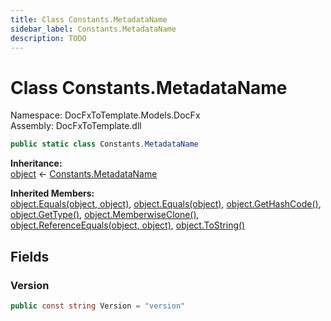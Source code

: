 ```yaml
---
title: Class Constants.MetadataName
sidebar_label: Constants.MetadataName
description: TODO
---
```


# Class Constants.MetadataName
Namespace: DocFxToTemplate.Models.DocFx   
Assembly: DocFxToTemplate.dll
    
   

```csharp title="src/DocFxToTemplate/Models/DocFx/Constants.cs#73" 
public static class Constants.MetadataName
```

**Inheritance:**   
[object](https://learn.microsoft.com/dotnet/api/system.object) &lt;- 
[Constants.MetadataName](../DocFxToTemplate.Models.DocFx/Constants.MetadataName)   

**Inherited Members:**   
[object.Equals(object, object)](https://learn.microsoft.com/dotnet/api/system.object.equals#system-object-equals(system-object-system-object)), [object.Equals(object)](https://learn.microsoft.com/dotnet/api/system.object.equals#system-object-equals(system-object)), [object.GetHashCode()](https://learn.microsoft.com/dotnet/api/system.object.gethashcode), [object.GetType()](https://learn.microsoft.com/dotnet/api/system.object.gettype), [object.MemberwiseClone()](https://learn.microsoft.com/dotnet/api/system.object.memberwiseclone), [object.ReferenceEquals(object, object)](https://learn.microsoft.com/dotnet/api/system.object.referenceequals), [object.ToString()](https://learn.microsoft.com/dotnet/api/system.object.tostring)   

   

   

## Fields
### Version
   
```csharp title="src/DocFxToTemplate/Models/DocFx/Constants.cs#75"
public const string Version = "version"
```
   

   

   

   

   